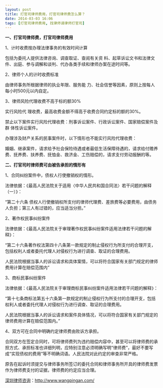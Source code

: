 ```yaml
---
layout: post
title: 打官司律师费用，打官司律师费怎么算？
date: 2014-03-03 16:06
tags: [打官司律师费用, 找律师请律师打官司]
---
```

<strong>一、打官司律师费，打官司律师费用</strong>

1、计时收费按办理法律事务的有效时间计算

包括为委托人提供法律咨询、调查取证、查阅有关资 料、起草诉讼文书和法律文件、出庭、参与调解和谈判、代办各类手续和律师办案在途时间等。

2、律师个人的计时收费标准

由律师事务所根据律师的执业年限、服务能 力、社会信誉等因素，原则上按每人每小时500元以内自定。

3、律师风险代理收费不高于标的额30%

实行风险代 理收费，最高收费金额不得高于收费合同约定标的额的30%。

禁止以下案件实行风险代理收费：刑事诉讼案件、行政诉讼案件、国家赔偿案件及群 体性诉讼案件。

办理涉及财产关系的民事案件时，以下情形也不能实行风险代理收费：

婚姻、继承案件，请求给予社会保险待遇或者最低生活保障待遇的，请求给付赡养费、抚养费、扶养费、抚恤金、救济金、工伤赔偿的，请求支付劳动报酬的等。

<strong>二、打官司时律师费可由被告承担的情形有</strong>

1、合同纠纷案件中，债权人行使撤销权的情形。

法律依据：《最高人民法院关于适用〈中华人民共和国合同法〉若干问题的解释（一）》：

“第二十六条 债权人行使撤销权所支付的律师代理费、差旅费等必要费用，由债务人负担；第三人有过错的，应当适当分担。”

2、著作权民事纠纷案件

法律依据：《最高人民法院关于审理著作权民事纠纷案件适用法律若干问题的解释》：

“第二十六条著作权法第四十八条第一款规定的制止侵权行为所支付的合理开支，包括权利人或者委托代理人对侵权行为进行调查、取证的合理费用。

人民法院根据当事人的诉讼请求和具体案情，可以将符合国家有关部门规定的律师费用计算在赔偿范围内”

3、商标民事纠纷案件

法律依据：《最高人民法院关于审理商标民事纠纷案件适用法律若干问题的解释》：

“第十七条商标法第五十六条第一款规定的制止侵权行为所支付的合理开支，包括权利人或者委托代理人对侵权行为进行调查、取证的合理费用。

人民法院根据当事人的诉讼请求和案件具体情况，可以将符合国家有关部门规定的律师费用计算在赔偿范围内。”

4、双方可在合同中明确约定律师费由败诉方承担。

合同双方在签定合同时，可将律师费列为违约赔偿内容中，甚至可以将律师费的承担方式、承担标准也详细列明，应特别注意必须明确写明“律师费”，最好不要写成“实现债权的费用”等不明确词语。人民法院对此约定的审查非常严格。

原告在起诉时须提交与律师事务所签订的委托合同和律师事务所开具的律师费发票作为律师费支付的证据，律师费的约定应当合理。

<a href="http://www.wangpingan.com/">深圳律师咨询</a>：<a href="http://www.wangpingan.com/">http://www.wangpingan.com/</a>

